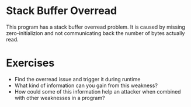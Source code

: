 Stack Buffer Overread
=====================

This program has a stack buffer overread problem. It is caused by missing
zero-initializion and not communicating back the number of bytes actually
read.

Exercises
=========

- Find the overread issue and trigger it during runtime
- What kind of information can you gain from this weakness?
- How could some of this information help an attacker when combined with other
  weaknesses in a program?
